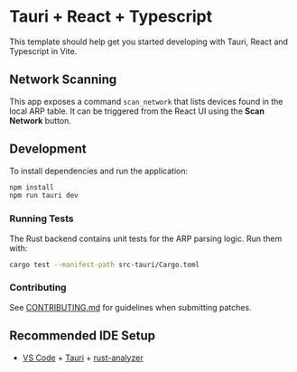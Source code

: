 # Tauri + React + Typescript

This template should help get you started developing with Tauri, React and Typescript in Vite.

## Network Scanning

This app exposes a command `scan_network` that lists devices found in the local
ARP table. It can be triggered from the React UI using the **Scan Network**
button.

## Development

To install dependencies and run the application:

```bash
npm install
npm run tauri dev
```

### Running Tests

The Rust backend contains unit tests for the ARP parsing logic. Run them with:

```bash
cargo test --manifest-path src-tauri/Cargo.toml
```

### Contributing

See [CONTRIBUTING.md](CONTRIBUTING.md) for guidelines when submitting patches.

## Recommended IDE Setup

- [VS Code](https://code.visualstudio.com/) + [Tauri](https://marketplace.visualstudio.com/items?itemName=tauri-apps.tauri-vscode) + [rust-analyzer](https://marketplace.visualstudio.com/items?itemName=rust-lang.rust-analyzer)
